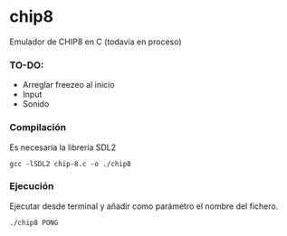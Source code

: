# chip8

Emulador de CHIP8 en C (todavía en proceso)

### TO-DO:
- Arreglar freezeo al inicio
- Input
- Sonido

### Compilación
Es necesaria la librería SDL2

```
gcc -lSDL2 chip-8.c -o ./chip8
```


### Ejecución
Ejecutar desde terminal y añadir como parámetro el nombre del fichero.

```
./chip8 PONG
```
